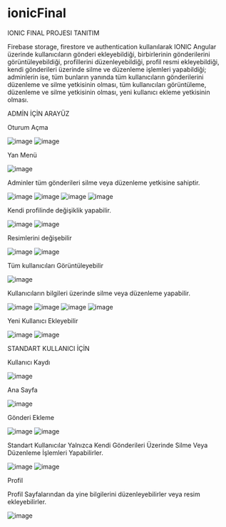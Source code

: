 # ionicFinal
IONIC FINAL PROJESI TANITIM

Firebase storage, firestore ve authentication kullanılarak IONIC Angular üzerinde kullanıcıların gönderi ekleyebildiği, birbirlerinin gönderilerini görüntüleyebildiği, profillerini düzenleyebildiği, profil resmi ekleyebildiği, kendi gönderileri üzerinde silme ve düzenleme işlemleri yapabildiği; adminlerin ise, tüm bunların yanında tüm kullanıcıların gönderilerini düzenleme ve silme yetkisinin olması, tüm kullanıcıları görüntüleme, düzenleme ve silme yetkisinin olması, yeni kullanıcı ekleme yetkisinin olması.


ADMİN İÇİN ARAYÜZ

Oturum Açma

![image](https://user-images.githubusercontent.com/105427467/211151212-8a96008a-8fc4-48f3-8fc4-95fa9742647f.png)
![image](https://user-images.githubusercontent.com/105427467/211151263-691616c8-6c10-4809-9146-1fec26dac5ce.png)

Yan Menü

![image](https://user-images.githubusercontent.com/105427467/211151276-6ab1e47d-902d-47ea-ba00-a8daea65fb3f.png)

Adminler tüm gönderileri silme veya düzenleme yetkisine sahiptir.

![image](https://user-images.githubusercontent.com/105427467/211151300-af197530-1d74-4f69-8471-1987e30f8223.png)
![image](https://user-images.githubusercontent.com/105427467/211151306-f1348e4b-fb16-4f3c-a2d3-697cd79fb21d.png)
![image](https://user-images.githubusercontent.com/105427467/211151321-48c9c2e3-f443-4764-b0c0-8ede3adecd40.png)
![image](https://user-images.githubusercontent.com/105427467/211151328-d1ea43df-5436-44b3-810b-95879a52d249.png)

Kendi profilinde değişiklik yapabilir.

![image](https://user-images.githubusercontent.com/105427467/211151338-71c930a0-9ae5-40c5-811c-af6b28dd751e.png)
![image](https://user-images.githubusercontent.com/105427467/211151386-ac008a75-fd4b-49b1-9c4d-9fe9def16b43.png)

Resimlerini değişebilir

![image](https://user-images.githubusercontent.com/105427467/211151368-eb2186af-cbc2-4005-aad3-4d11d6ed60b1.png)
![image](https://user-images.githubusercontent.com/105427467/211151373-6689b261-c1f3-4b89-9221-f60c6adf032d.png)

Tüm kullanıcıları Görüntüleyebilir

![image](https://user-images.githubusercontent.com/105427467/211151404-5ed8a98c-0b16-4db5-a23f-3b809d11efb3.png)

Kullanıcıların bilgileri üzerinde silme veya düzenleme yapabilir.

![image](https://user-images.githubusercontent.com/105427467/211151421-c61984b4-c420-4d51-bc0b-37601430d378.png)
![image](https://user-images.githubusercontent.com/105427467/211151442-af9cb0a3-8074-4639-969d-47022598186a.png)
![image](https://user-images.githubusercontent.com/105427467/211151464-524da60a-552a-4ebc-b5d7-13b47d56e212.png)
![image](https://user-images.githubusercontent.com/105427467/211151469-a48ac5bf-3744-4f5e-899b-9b2b11ed1bf7.png)

Yeni Kullanıcı Ekleyebilir

![image](https://user-images.githubusercontent.com/105427467/211151511-4e532430-a9e0-4fbd-92a1-11b339dfa0e5.png)
![image](https://user-images.githubusercontent.com/105427467/211151524-bec1a88e-47e5-446a-8503-94daa82d96b2.png)


STANDART KULLANICI İÇİN

Kullanıcı Kaydı

![image](https://user-images.githubusercontent.com/105427467/211151596-fff3fe46-3a36-443a-ba49-832e0802fb87.png)

Ana Sayfa

![image](https://user-images.githubusercontent.com/105427467/211151610-4c59656d-55e0-471a-98c8-fa046bf32ea4.png)

Gönderi Ekleme

![image](https://user-images.githubusercontent.com/105427467/211151666-08b3a2a2-f66d-45fe-8c9b-9cec879f98b8.png)
![image](https://user-images.githubusercontent.com/105427467/211151677-11296759-fed5-4a38-923f-244bf35c956e.png)

Standart Kullanıcılar Yalnızca Kendi Gönderileri Üzerinde Silme Veya Düzenleme İşlemleri Yapabilirler.

![image](https://user-images.githubusercontent.com/105427467/211151709-b3ff2e60-a220-41bc-88e6-036ec6e3f7fb.png)
![image](https://user-images.githubusercontent.com/105427467/211151721-e05b3c72-1a91-45ec-a560-2d2b1465ade9.png)

Profil

Profil Sayfalarından da yine bilgilerini düzenleyebilirler veya resim ekleyebilirler.

![image](https://user-images.githubusercontent.com/105427467/211151885-41470c12-3dd6-4b4b-92bc-dd88ac3317fc.png)






